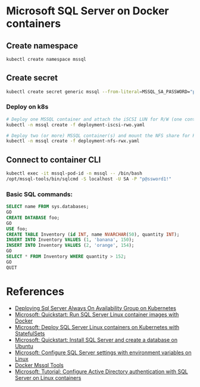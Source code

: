 # Microsoft SQL Server on Docker containers

## Create namespace
```sh
kubectl create namespace mssql
```
## Create secret
```sh
kubectl create secret generic mssql --from-literal=MSSQL_SA_PASSWORD="p@ssword1!" -n mssql
```

### Deploy on k8s
```sh
# Deploy one MSSQL container and attach the iSCSI LUN for R/W (one container at a time).
kubectl -n mssql create -f deployment-iscsi-rwo.yaml

# Deploy two (or more) MSSQL container(s) and mount the NFS share for R/W (multiple containers at same time).
kubectl -n mssql create -f deployment-nfs-rwx.yaml
```


## Connect to container CLI
```sh
kubectl exec -it mssql-pod-id -n mssql -- /bin/bash
/opt/mssql-tools/bin/sqlcmd -S localhost -U SA -P "p@ssword1!"
```

### Basic SQL commands:
```sql
SELECT name FROM sys.databases;
GO
CREATE DATABASE foo;
GO
USE foo;
CREATE TABLE Inventory (id INT, name NVARCHAR(50), quantity INT);
INSERT INTO Inventory VALUES (1, 'banana', 150);
INSERT INTO Inventory VALUES (2, 'orange', 154);
GO
SELECT * FROM Inventory WHERE quantity > 152;
GO
QUIT
```


# References
- [Deploying Sql Server Always On Availability Group on Kubernetes](https://pradeepl.com/blog/kubernetes/deploying-sql-server-on-kubernetes/)
- [Microsoft: Quickstart: Run SQL Server Linux container images with Docker](https://learn.microsoft.com/en-us/sql/linux/quickstart-install-connect-docker?view=sql-server-ver16&pivots=cs1-bash)
- [Microsoft: Deploy SQL Server Linux containers on Kubernetes with StatefulSets](https://learn.microsoft.com/en-us/sql/linux/sql-server-linux-kubernetes-best-practices-statefulsets?view=sql-server-ver16)
- [Microsoft: Quickstart: Install SQL Server and create a database on Ubuntu](https://learn.microsoft.com/en-us/sql/linux/quickstart-install-connect-ubuntu?view=sql-server-ver16&tabs=ubuntu2004)
- [Microsoft: Configure SQL Server settings with environment variables on Linux](https://learn.microsoft.com/en-us/sql/linux/sql-server-linux-configure-environment-variables?view=sql-server-ver16)
- [Docker Mssql Tools](https://hub.docker.com/_/microsoft-mssql-tools)
- [Microsoft: Tutorial: Configure Active Directory authentication with SQL Server on Linux containers](https://learn.microsoft.com/en-us/sql/linux/sql-server-linux-containers-ad-auth-adutil-tutorial?view=sql-server-ver16)

